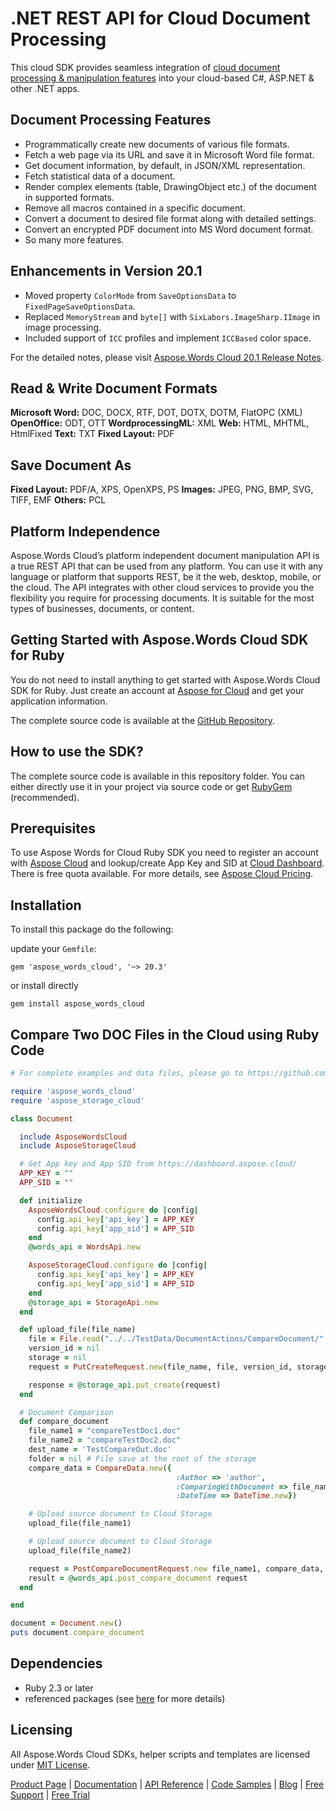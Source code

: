# .NET REST API for Cloud Document Processing

This cloud SDK provides seamless integration of [cloud document processing & manipulation features](https://products.aspose.cloud/words/net) into your cloud-based C#, ASP.NET & other .NET apps.

## Document Processing Features

- Programmatically create new documents of various file formats.
- Fetch a web page via its URL and save it in Microsoft Word file format.
- Get document information, by default, in JSON/XML representation.
- Fetch statistical data of a document.
- Render complex elements (table, DrawingObject etc.) of the document in supported formats.
- Remove all macros contained in a specific document.
- Convert a document to desired file format along with detailed settings.
- Convert an encrypted PDF document into MS Word document format.
- So many more features.

## Enhancements in Version 20.1

- Moved property `ColorMode` from `SaveOptionsData` to `FixedPageSaveOptionsData`.
- Replaced `MemoryStream` and `byte[]` with `SixLabors.ImageSharp.IImage` in image processing.
- Included support of `ICC` profiles and implement `ICCBased` color space.

For the detailed notes, please visit [Aspose.Words Cloud 20.1 Release Notes](https://docs.aspose.cloud/display/wordscloud/Aspose.Words+Cloud+20.1+Release+Notes).

## Read & Write Document Formats

**Microsoft Word:** DOC, DOCX, RTF, DOT, DOTX, DOTM, FlatOPC (XML)
**OpenOffice:** ODT, OTT
**WordprocessingML:** XML
**Web:** HTML, MHTML, HtmlFixed
**Text:** TXT
**Fixed Layout:** PDF

## Save Document As

**Fixed Layout:** PDF/A, XPS, OpenXPS, PS
**Images:** JPEG, PNG, BMP, SVG, TIFF, EMF
**Others:** PCL

## Platform Independence

Aspose.Words Cloud’s platform independent document manipulation API is a true REST API that can be used from any platform. You can use it with any language or platform that supports REST, be it the web, desktop, mobile, or the cloud. The API integrates with other cloud services to provide you the flexibility you require for processing documents. It is suitable for the most types of businesses, documents, or content.

## Getting Started with Aspose.Words Cloud SDK for Ruby

You do not need to install anything to get started with Aspose.Words Cloud SDK for Ruby. Just create an account at [Aspose for Cloud](https://dashboard.aspose.cloud/#/apps) and get your application information.

The complete source code is available at the [GitHub Repository](https://github.com/aspose-words-cloud/aspose-words-cloud-ruby).

## How to use the SDK?

The complete source code is available in this repository folder. You can either directly use it in your project via source code or get [RubyGem](https://rubygems.org/gems/aspose_words_cloud) (recommended).

## Prerequisites

To use Aspose Words for Cloud Ruby SDK you need to register an account with [Aspose Cloud](https://www.aspose.cloud/) and lookup/create App Key and SID at [Cloud Dashboard](https://dashboard.aspose.cloud/#/apps). There is free quota available. For more details, see [Aspose Cloud Pricing](https://github.com/aspose-words-cloud/aspose-words-cloud-ruby/blob/master/tests).

## Installation

To install this package do the following: 

update your `Gemfile`:

`gem 'aspose_words_cloud', '~> 20.3'`

or install directly

`gem install aspose_words_cloud`

## Compare Two DOC Files in the Cloud using Ruby Code

```ruby
# For complete examples and data files, please go to https://github.com/aspose-words-cloud/aspose-words-cloud-ruby

require 'aspose_words_cloud'
require 'aspose_storage_cloud'

class Document

  include AsposeWordsCloud
  include AsposeStorageCloud

  # Get App key and App SID from https://dashboard.aspose.cloud/
  APP_KEY = ""
  APP_SID = ""

  def initialize
    AsposeWordsCloud.configure do |config|
      config.api_key['api_key'] = APP_KEY
      config.api_key['app_sid'] = APP_SID
    end
    @words_api = WordsApi.new

    AsposeStorageCloud.configure do |config|
      config.api_key['api_key'] = APP_KEY
      config.api_key['app_sid'] = APP_SID
    end
    @storage_api = StorageApi.new
  end

  def upload_file(file_name)
    file = File.read("../../TestData/DocumentActions/CompareDocument/" << file_name)
    version_id = nil
    storage = nil
    request = PutCreateRequest.new(file_name, file, version_id, storage)

    response = @storage_api.put_create(request)
  end

  # Document Comparison
  def compare_document
    file_name1 = "compareTestDoc1.doc"
    file_name2 = "compareTestDoc2.doc"
    dest_name = 'TestCompareOut.doc'
    folder = nil # File save at the root of the storage
    compare_data = CompareData.new({
                                     :Author => 'author',
                                     :ComparingWithDocument => file_name2,
                                     :DateTime => DateTime.new})

    # Upload source document to Cloud Storage
    upload_file(file_name1)

    # Upload source document to Cloud Storage
    upload_file(file_name2)

    request = PostCompareDocumentRequest.new file_name1, compare_data, folder, :dest_file_name => dest_name
    result = @words_api.post_compare_document request
  end

end

document = Document.new()
puts document.compare_document
```

## Dependencies

- Ruby 2.3 or later
- referenced packages (see [here](https://github.com/aspose-words-cloud/aspose-words-cloud-ruby/blob/master/Gemfile) for more details)

## Licensing

All Aspose.Words Cloud SDKs, helper scripts and templates are licensed under [MIT License](https://github.com/aspose-words-cloud/aspose-words-cloud-ruby/blob/master/LICENSE).

[Product Page](https://products.aspose.cloud/words/net) | [Documentation](https://docs.aspose.cloud/display/wordscloud/Home) | [API Reference](https://apireference.aspose.cloud/words/) | [Code Samples](https://github.com/aspose-words-cloud/aspose-words-cloud-ruby) | [Blog](https://blog.aspose.cloud/category/words/) | [Free Support](https://forum.aspose.cloud/c/words) | [Free Trial](https://dashboard.aspose.cloud/#/apps)
